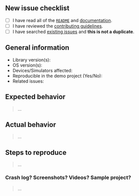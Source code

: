 ## New issue checklist
<!-- Before submitting this issue, make sure you have done the following -->

- [ ] I have read all of the [`README`](https://github.com/jessesquires/PresenterKit/blob/develop/README.md) and [documentation](http://www.jessesquires.com/PresenterKit/).
- [ ] I have reviewed the [contributing guidelines](https://github.com/jessesquires/HowToContribute).
- [ ] I have searched [existing issues](https://github.com/jessesquires/PresenterKit/issues?q=is%3Aissue+sort%3Acreated-desc) and **this is not a duplicate**.

## General information

- Library version(s):
- OS version(s):
- Devices/Simulators affected:
- Reproducible in the demo project (Yes/No): 
- Related issues:

## Expected behavior

> ...

## Actual behavior

> ...

## Steps to reproduce

> ...

### Crash log? Screenshots? Videos? Sample project?

> ...
